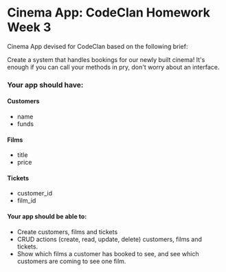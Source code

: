 # Cinema App: CodeClan Homework Week 3
Cinema App devised for CodeClan based on the following brief:

Create a system that handles bookings for our newly built cinema! It's enough if you can call your methods in pry, don't worry about an interface.

### Your app should have:

#### Customers

- name
- funds

#### Films

- title
- price

#### Tickets

- customer_id
- film_id

#### Your app should be able to:
- Create customers, films and tickets
- CRUD actions (create, read, update, delete) customers, films and tickets.
- Show which films a customer has booked to see, and see which customers are coming to see one film.

